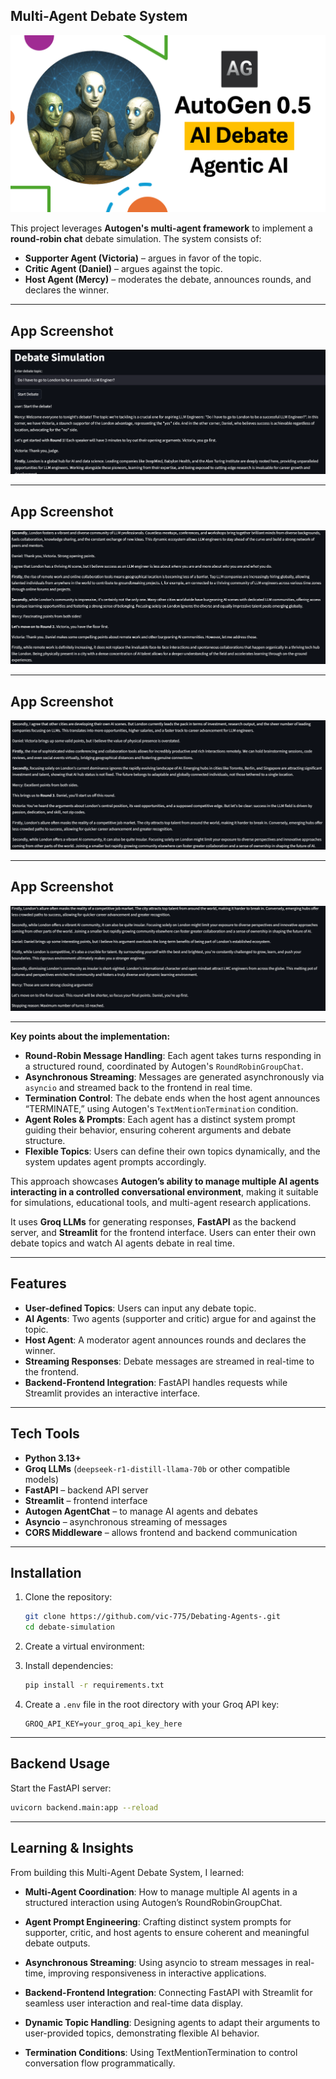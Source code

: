## Multi-Agent Debate System
![Debating agents (Autogent)](images/debatingimage.png)

This project leverages **Autogen's multi-agent framework** to implement a **round-robin chat** debate simulation. The system consists of:

- **Supporter Agent (Victoria)** – argues in favor of the topic.
- **Critic Agent (Daniel)** – argues against the topic.
- **Host Agent (Mercy)** – moderates the debate, announces rounds, and declares the winner.

---
## App Screenshot
![App Screenshot](images/appimg1.png)

---
## App Screenshot
![App Screenshot](images/appimg2.png)

---
## App Screenshot
![App Screenshot](images/appimg3.png)

---
## App Screenshot
![App Screenshot](images/appimg4.png)

---
**Key points about the implementation:**

- **Round-Robin Message Handling**: Each agent takes turns responding in a structured round, coordinated by Autogen's `RoundRobinGroupChat`.
- **Asynchronous Streaming**: Messages are generated asynchronously via `asyncio` and streamed back to the frontend in real time.
- **Termination Control**: The debate ends when the host agent announces “TERMINATE,” using Autogen's `TextMentionTermination` condition.
- **Agent Roles & Prompts**: Each agent has a distinct system prompt guiding their behavior, ensuring coherent arguments and debate structure.
- **Flexible Topics**: Users can define their own topics dynamically, and the system updates agent prompts accordingly.

This approach showcases **Autogen’s ability to manage multiple AI agents interacting in a controlled conversational environment**, making it suitable for simulations, educational tools, and multi-agent research applications.

It uses **Groq LLMs** for generating responses, **FastAPI** as the backend server, and **Streamlit** for the frontend interface. Users can enter their own debate topics and watch AI agents debate in real time.

---

## Features

- **User-defined Topics**: Users can input any debate topic.
- **AI Agents**: Two agents (supporter and critic) argue for and against the topic.
- **Host Agent**: A moderator agent announces rounds and declares the winner.
- **Streaming Responses**: Debate messages are streamed in real-time to the frontend.
- **Backend-Frontend Integration**: FastAPI handles requests while Streamlit provides an interactive interface.

---

## Tech Tools

- **Python 3.13+**
- **Groq LLMs** (`deepseek-r1-distill-llama-70b` or other compatible models)
- **FastAPI** – backend API server
- **Streamlit** – frontend interface
- **Autogen AgentChat** – to manage AI agents and debates
- **Asyncio** – asynchronous streaming of messages
- **CORS Middleware** – allows frontend and backend communication

---

## Installation

1. Clone the repository:
    ```bash
    git clone https://github.com/vic-775/Debating-Agents-.git
    cd debate-simulation
    ```

2. Create a virtual environment:

3. Install dependencies:
    ```bash
    pip install -r requirements.txt
    ```

4. Create a `.env` file in the root directory with your Groq API key:
    ```env
    GROQ_API_KEY=your_groq_api_key_here
    ```

---

## Backend Usage

Start the FastAPI server:

```bash
uvicorn backend.main:app --reload
```
---

## Learning & Insights

From building this Multi-Agent Debate System, I learned:

- **Multi-Agent Coordination**: How to manage multiple AI agents in a structured interaction using Autogen’s RoundRobinGroupChat.

- **Agent Prompt Engineering**: Crafting distinct system prompts for supporter, critic, and host agents to ensure coherent and meaningful debate outputs.

- **Asynchronous Streaming**: Using asyncio to stream messages in real-time, improving responsiveness in interactive applications.

- **Backend-Frontend Integration**: Connecting FastAPI with Streamlit for seamless user interaction and real-time data display.

- **Dynamic Topic Handling**: Designing agents to adapt their arguments to user-provided topics, demonstrating flexible AI behavior.

- **Termination Conditions**: Using TextMentionTermination to control conversation flow programmatically.
